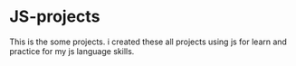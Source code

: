 # JS-projects
This is the some projects. i created these all projects using js for learn and practice for my js language skills.
